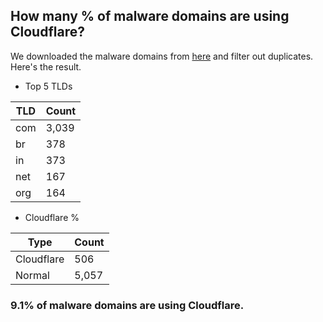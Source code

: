 ## How many % of malware domains are using Cloudflare?


We downloaded the malware domains from [here](https://urlhaus.abuse.ch) and filter out duplicates.
Here's the result.


[//]: # (start replacement)


- Top 5 TLDs

| TLD | Count |
| --- | --- |
| com | 3,039 |
| br | 378 |
| in | 373 |
| net | 167 |
| org | 164 |


- Cloudflare %

| Type | Count |
| --- | --- |
| Cloudflare | 506 |
| Normal | 5,057 |


### 9.1% of malware domains are using Cloudflare.